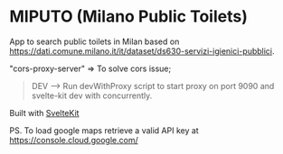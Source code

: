 # MIPUTO (Milano Public Toilets)

App to search public toilets in Milan based on https://dati.comune.milano.it/it/dataset/ds630-servizi-igienici-pubblici.

"cors-proxy-server" => To solve cors issue;

> DEV --> Run devWithProxy script to start proxy on port 9090 and svelte-kit dev with concurrently.

Built with [SvelteKit](https://kit.svelte.dev/)

PS. To load google maps retrieve a valid API key at https://console.cloud.google.com/